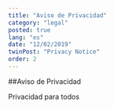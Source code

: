 ```yaml
---
title: "Aviso de Privacidad"
category: "legal"
posted: true
lang: "es"
date: "12/02/2019"
twinPost: "Privacy Notice"
order: 2
---
```


##Aviso de Privacidad

Privacidad para todos